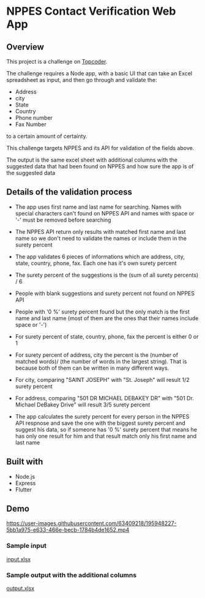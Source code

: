 # NPPES Contact Verification Web App

## Overview
This project is a challenge on [Topcoder](https://www.topcoder.com/challenges/c587c6b7-f378-4dc7-bb4b-29fb12174025).

The challenge requires a Node app, with a basic UI that can take an Excel spreadsheet as input, and then go through and validate the:

- Address 
- city
- State
- Country
- Phone number
- Fax Number

to a certain amount of certainty.

This challenge targets NPPES and its API for validation of the fields above.

The output is the same excel sheet with additional columns with the suggested data that had been found on NPPES and how sure the app is of the suggested data

## Details of the validation process

- The app uses first name and last name for searching. Names with special characters can't found on NPPES API and names with space or '-' must be removed before searching

- The NPPES API return only results with matched first name and last name so we don't need to validate the names or include them in the surety percent

- The app validates 6 pieces of informations which are address, city, state, country, phone, fax. Each one has it's own surety percent

- The surety percent of the suggestions is the (sum of all surety percents) / 6

- People with blank suggestions and surety percent not found on NPPES API

- People with '0 %' surety percent found but the only match is the first name and last name (most of them are the ones that their names include space or '-')

- For surety percent of state, country, phone, fax the percent is either 0 or 1

- For surety percent of address, city the percent is the (number of matched words)/ (the number of words in the largest string). That is because both of them can be written in many different ways.

- For city, comparing "SAINT JOSEPH" with "St. Joseph" will result 1/2 surety percent

- For address, comparing "501 DR MICHAEL DEBAKEY DR" with "501 Dr. Michael DeBakey Drive" will result 3/5 surety percent

- The app calculates the surety percent for every person in the NPPES API respnose and save the one with the biggest surety percent and suggest his data, so if someone has '0 %' surety percent that means he has only one result for him and that result match only his first name and last name



## Built with
- Node.js
- Express
- Flutter


## Demo


https://user-images.githubusercontent.com/63409218/195948227-5bb1a975-e633-466e-becb-1784b4de1652.mp4


### Sample input
[input.xlsx](https://github.com/mohamedhesham1619/NPPES-CONTACT-VERIFICATION-WEB-APP/files/9790213/input.xlsx)

### Sample output with the additional columns

[output.xlsx](https://github.com/mohamedhesham1619/NPPES-CONTACT-VERIFICATION-WEB-APP/files/9790217/output.xlsx)


